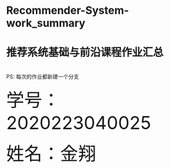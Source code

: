 # Recommender-System-work_summary
<h1>推荐系统基础与前沿课程作业汇总 </h1></br>
PS: 每次的作业都新建一个分支
<p><font size="10">学号：2020223040025</font></p>
<p><font size="10">姓名：金翔</font></p>

